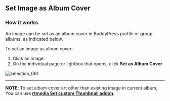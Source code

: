 ## Set Image as Album Cover

### How it works
An image can be set as an album cover in BuddyPress profile or group albums, as indicated below.

To set an image as album cover:

1. Click an image.
2. On the individual page or lightbox that opens, click **Set as Album Cover**.

![selection_061](https://cloud.githubusercontent.com/assets/1140051/7613566/07e4bfb0-f9af-11e4-8f45-fd4dfcbb3385.png)


***
**NOTE**: To set album cover art other than existing image in current album, You can use **[rtmedia Set custom Thumbnail addon](../set-custom-thumbnail.md)**. 

